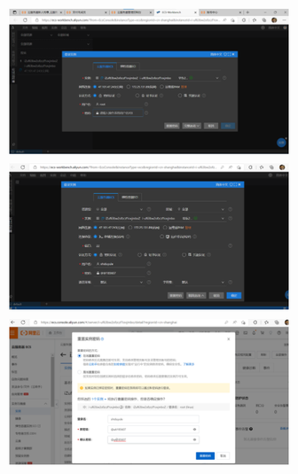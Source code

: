 ![](images/2022-07-15-16-19-07.png)

![](images/2022-07-15-16-28-13.png)

![](images/2022-07-15-16-32-21.png)
